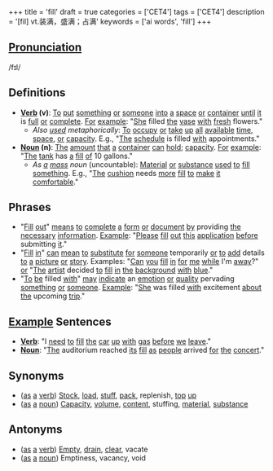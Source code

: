 +++
title = 'fill'
draft = true
categories = ['CET4']
tags = ['CET4']
description = '[fil] vt.装满，盛满；占满'
keywords = ['ai words', 'fill']
+++

## [Pronunciation](/en/post/pronunciation/)
/fɪl/

## Definitions
- **[Verb](/en/post/verb/) (v)**: [To](/en/post/to/) [put](/en/post/put/) [something](/en/post/something/) [or](/en/post/or/) [someone](/en/post/someone/) [into](/en/post/into/) [a](/en/post/a/) [space](/en/post/space/) [or](/en/post/or/) [container](/en/post/container/) [until](/en/post/until/) [it](/en/post/it/) is [full](/en/post/full/) [or](/en/post/or/) [complete](/en/post/complete/). [For](/en/post/for/) [example](/en/post/example/): "[She](/en/post/she/) filled [the](/en/post/the/) [vase](/en/post/vase/) [with](/en/post/with/) [fresh](/en/post/fresh/) flowers."
  - _Also [used](/en/post/used/) metaphorically_: [To](/en/post/to/) [occupy](/en/post/occupy/) [or](/en/post/or/) [take](/en/post/take/) [up](/en/post/up/) [all](/en/post/all/) [available](/en/post/available/) [time](/en/post/time/), [space](/en/post/space/), [or](/en/post/or/) [capacity](/en/post/capacity/). E.g., "[The](/en/post/the/) [schedule](/en/post/schedule/) is filled [with](/en/post/with/) appointments."
- **[Noun](/en/post/noun/) (n)**: [The](/en/post/the/) [amount](/en/post/amount/) [that](/en/post/that/) [a](/en/post/a/) [container](/en/post/container/) [can](/en/post/can/) [hold](/en/post/hold/); [capacity](/en/post/capacity/). [For](/en/post/for/) [example](/en/post/example/): "[The](/en/post/the/) [tank](/en/post/tank/) has [a](/en/post/a/) [fill](/en/post/fill/) [of](/en/post/of/) 10 gallons."
  - _As [a](/en/post/a/) [mass](/en/post/mass/) noun_ (uncountable): [Material](/en/post/material/) [or](/en/post/or/) [substance](/en/post/substance/) [used](/en/post/used/) [to](/en/post/to/) [fill](/en/post/fill/) [something](/en/post/something/). E.g., "[The](/en/post/the/) [cushion](/en/post/cushion/) needs [more](/en/post/more/) [fill](/en/post/fill/) [to](/en/post/to/) [make](/en/post/make/) [it](/en/post/it/) [comfortable](/en/post/comfortable/)."
  
## Phrases
- "[Fill](/en/post/fill/) [out](/en/post/out/)" [means](/en/post/means/) [to](/en/post/to/) [complete](/en/post/complete/) [a](/en/post/a/) [form](/en/post/form/) [or](/en/post/or/) [document](/en/post/document/) [by](/en/post/by/) providing [the](/en/post/the/) [necessary](/en/post/necessary/) [information](/en/post/information/). [Example](/en/post/example/): "[Please](/en/post/please/) [fill](/en/post/fill/) [out](/en/post/out/) [this](/en/post/this/) [application](/en/post/application/) [before](/en/post/before/) submitting [it](/en/post/it/)."
- "[Fill](/en/post/fill/) [in](/en/post/in/)" [can](/en/post/can/) [mean](/en/post/mean/) [to](/en/post/to/) [substitute](/en/post/substitute/) [for](/en/post/for/) [someone](/en/post/someone/) temporarily [or](/en/post/or/) [to](/en/post/to/) [add](/en/post/add/) details [to](/en/post/to/) [a](/en/post/a/) [picture](/en/post/picture/) [or](/en/post/or/) [story](/en/post/story/). Examples: "[Can](/en/post/can/) [you](/en/post/you/) [fill](/en/post/fill/) [in](/en/post/in/) [for](/en/post/for/) [me](/en/post/me/) [while](/en/post/while/) I'm [away](/en/post/away/)?" [or](/en/post/or/) "[The](/en/post/the/) [artist](/en/post/artist/) decided [to](/en/post/to/) [fill](/en/post/fill/) [in](/en/post/in/) [the](/en/post/the/) [background](/en/post/background/) [with](/en/post/with/) [blue](/en/post/blue/)."
- "[To](/en/post/to/) [be](/en/post/be/) filled [with](/en/post/with/)" [may](/en/post/may/) [indicate](/en/post/indicate/) an [emotion](/en/post/emotion/) [or](/en/post/or/) [quality](/en/post/quality/) pervading [something](/en/post/something/) [or](/en/post/or/) [someone](/en/post/someone/). [Example](/en/post/example/): "[She](/en/post/she/) was filled [with](/en/post/with/) excitement [about](/en/post/about/) [the](/en/post/the/) upcoming [trip](/en/post/trip/)."

## [Example](/en/post/example/) Sentences
- **[Verb](/en/post/verb/)**: "I [need](/en/post/need/) [to](/en/post/to/) [fill](/en/post/fill/) [the](/en/post/the/) [car](/en/post/car/) [up](/en/post/up/) [with](/en/post/with/) [gas](/en/post/gas/) [before](/en/post/before/) [we](/en/post/we/) [leave](/en/post/leave/)."
- **[Noun](/en/post/noun/)**: "[The](/en/post/the/) auditorium reached [its](/en/post/its/) [fill](/en/post/fill/) [as](/en/post/as/) [people](/en/post/people/) arrived [for](/en/post/for/) [the](/en/post/the/) [concert](/en/post/concert/)."

## Synonyms
- ([as](/en/post/as/) [a](/en/post/a/) [verb](/en/post/verb/)) [Stock](/en/post/stock/), [load](/en/post/load/), [stuff](/en/post/stuff/), [pack](/en/post/pack/), replenish, [top](/en/post/top/) [up](/en/post/up/)
- ([as](/en/post/as/) [a](/en/post/a/) [noun](/en/post/noun/)) [Capacity](/en/post/capacity/), [volume](/en/post/volume/), [content](/en/post/content/), stuffing, [material](/en/post/material/), [substance](/en/post/substance/)

## Antonyms
- ([as](/en/post/as/) [a](/en/post/a/) [verb](/en/post/verb/)) [Empty](/en/post/empty/), [drain](/en/post/drain/), [clear](/en/post/clear/), vacate
- ([as](/en/post/as/) [a](/en/post/a/) [noun](/en/post/noun/)) Emptiness, vacancy, void
